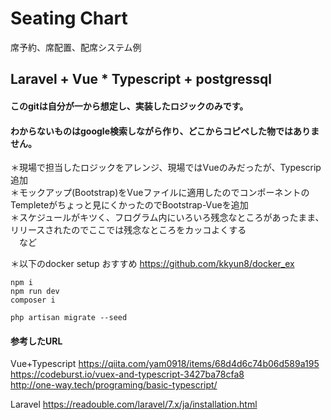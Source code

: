 # Seating Chart 

席予約、席配置、配席システム例

## Laravel + Vue * Typescript + postgressql

#### このgitは自分が一から想定し、実装したロジックのみです。
#### わからないものはgoogle検索しながら作り、どこからコピペした物ではありません。

＊現場で担当したロジックをアレンジ、現場ではVueのみだったが、Typescrip追加<br>
＊モックアップ(Bootstrap)をVueファイルに適用したのでコンポーネントのTempleteがちょっと見にくかったのでBootstrap-Vueを追加<br>
＊スケジュールがキツく、フログラム内にいろいろ残念なところがあったまま、リリースされたのでここでは残念なところをカッコよくする<br>
　など

＊以下のdocker setup おすすめ
https://github.com/kkyun8/docker_ex

~~~
npm i
npm run dev
composer i
~~~

~~~
php artisan migrate --seed
~~~

#### 参考したURL
Vue+Typescript
https://qiita.com/yam0918/items/68d4d6c74b06d589a195<br>
https://codeburst.io/vuex-and-typescript-3427ba78cfa8<br>
http://one-way.tech/programing/basic-typescript/<br>

Laravel
https://readouble.com/laravel/7.x/ja/installation.html
